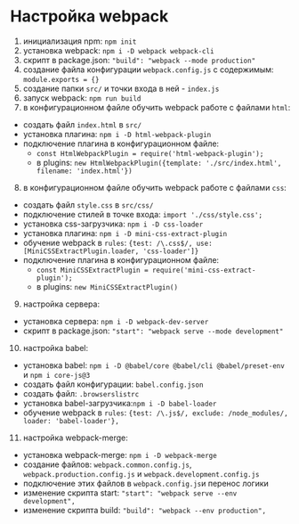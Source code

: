 # Настройка webpack

1. инициализация npm: `npm init`
2. установка webpack: `npm i -D webpack webpack-cli`
3. скрипт в package.json: `"build": "webpack --mode production"`
4. создание файла конфигурации `webpack.config.js` с содержимым: `module.exports = {}`
5. создание папки `src/` и точки входа в ней - `index.js`
6. запуск webpack: `npm run build`
7. в конфигурационном файле обучить webpack работе с файлами `html`:
  * создать файл `index.html` в `src/`
  * установка плагина: `npm i -D html-webpack-plugin`
  * подключение плагина в конфигурационном файле:
    - `const HtmlWebpackPlugin = require('html-webpack-plugin');`
    - в plugins: `new HtmlWebpackPlugin({template: './src/index.html', filename: 'index.html'})`
8. в конфигурационном файле обучить webpack работе с файлами `css`:
  * создать файл `style.css` в `src/css/`
  * подключение стилей в точке входа: `import './css/style.css';`
  * установка css-загрузчика: `npm i -D css-loader`
  * установка плагина: `npm i -D mini-css-extract-plugin`
  * обучение webpack в `rules`: `{test: /\.css$/, use: [MiniCSSExtractPlugin.loader, 'css-loader']}`
  * подключение плагина в конфигурационном файле:
    - `const MiniCSSExtractPlugin = require('mini-css-extract-plugin');`
    - в plugins: `new MiniCSSExtractPlugin()`
9. настройка сервера:
  * установка сервера: `npm i -D webpack-dev-server`
  * скрипт в package.json: `"start": "webpack serve --mode development"`
10. настройка babel:
  * установка babel: `npm i -D @babel/core @babel/cli @babel/preset-env` и `npm i core-js@3`
  * создать файл конфигурации: `babel.config.json`
  * создать файл: `.browserslistrc`
  * установка babel-загрузчика:`npm i -D babel-loader`
  * обучение webpack в `rules`: `{test: /\.js$/, exclude: /node_modules/, loader: 'babel-loader'},`
11. настройка webpack-merge:
  * установка webpack-merge: `npm i -D webpack-merge`
  * создание файлов: `webpack.common.config.js`, `webpack.production.config.js` и `webpack.development.config.js`
  * подключение этих файлов в `webpack.config.js`и перенос логики
  * изменение скрипта start: `"start": "webpack serve --env development",`
  * изменение скрипта build: `"build": "webpack --env production",`
